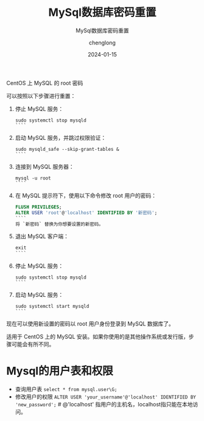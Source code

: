 ﻿---
layout:     post
title:      MySql数据库密码重置
subtitle:   MySql数据库密码重置
date:       2024-01-15
author:     chenglong
header-img: img/post-bg-ios9-web.jpg
catalog: true
tags:

- Mysql

---

CentOS 上 MySQL 的 root 密码

可以按照以下步骤进行重置：

1. 停止 MySQL 服务：
   `````shell
   sudo systemctl stop mysqld
   ````

2. 启动 MySQL 服务，并跳过权限验证：
   `````shell
   sudo mysqld_safe --skip-grant-tables &
   ````

3. 连接到 MySQL 服务器：
   `````shell
   mysql -u root
   ````

4. 在 MySQL 提示符下，使用以下命令修改 root 用户的密码：
   `````sql
   FLUSH PRIVILEGES;
   ALTER USER 'root'@'localhost' IDENTIFIED BY '新密码';
   ````
   将 `新密码` 替换为你想要设置的新密码。

5. 退出 MySQL 客户端：
   `````sql
   exit
   ````

6. 停止 MySQL 服务：
   `````shell
   sudo systemctl stop mysqld
   ````

7. 启动 MySQL 服务：
   `````shell
   sudo systemctl start mysqld
   ````

现在可以使用新设置的密码以 root 用户身份登录到 MySQL 数据库了。

适用于 CentOS 上的 MySQL 安装。如果你使用的是其他操作系统或发行版，步骤可能会有所不同。

# Mysql的用户表和权限

- 查询用户表
  `select * from mysql.user\G;`
- 修改用户的权限
  `ALTER USER 'your_username'@'localhost' IDENTIFIED BY 'new_password';` # @'localhost' 指用户的主机名，localhost指只能在本地访问。

